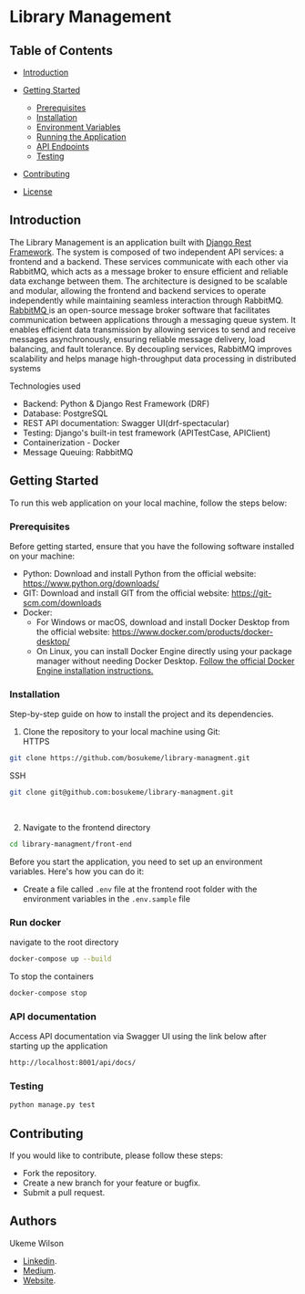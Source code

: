 # Library Management

## Table of Contents

- [Introduction](#introduction)
- [Getting Started](#getting-started)
  - [Prerequisites](#prerequisites)
  - [Installation](#installation)
  - [Environment Variables](#environment-variables)
  - [Running the Application](#running-the-application)
  - [API Endpoints](#api-endpoints)
  - [Testing](#testing)
  
- [Contributing](#contributing)
- [License](#license)


## Introduction
 The Library Management is an application built with <a href="https://www.django-rest-framework.org/">Django Rest Framework</a>. The system is composed of two independent API services: a frontend and a backend. These services communicate with each other via RabbitMQ, which acts as a message broker to ensure efficient and reliable data exchange between them.
 The architecture is designed to be scalable and modular, allowing the frontend and backend services to operate independently while maintaining seamless interaction through RabbitMQ.
    <br/>
 <a href="https://www.rabbitmq.com/">RabbitMQ </a> is an open-source message broker software that facilitates communication between applications through a messaging queue system. It enables efficient data transmission by allowing services to send and receive messages asynchronously, ensuring reliable message delivery, load balancing, and fault tolerance. By decoupling services, RabbitMQ improves scalability and helps manage high-throughput data processing in distributed systems


Technologies used

- Backend: Python & Django Rest Framework (DRF)
- Database: PostgreSQL
- REST API documentation: Swagger UI(drf-spectacular)
- Testing: Django's built-in test framework (APITestCase, APIClient)
- Containerization - Docker
- Message Queuing: RabbitMQ

## Getting Started

To run this web application on your local machine, follow the steps below:

### Prerequisites

Before getting started, ensure that you have the following software installed on your machine:

- Python: Download and install Python from the official website: https://www.python.org/downloads/
- GIT: Download and install GIT from the official website: https://git-scm.com/downloads
- Docker: 
  - For Windows or macOS, download and install Docker Desktop from the official website: https://www.docker.com/products/docker-desktop/
  - On Linux, you can install Docker Engine directly using your package manager without needing Docker Desktop. [Follow the official Docker Engine installation instructions.](https://docs.docker.com/engine/install/)


### Installation

Step-by-step guide on how to install the project and its dependencies.

1. Clone the repository to your local machine using Git: <br>
HTTPS

```bash
git clone https://github.com/bosukeme/library-managment.git
```

SSH
```bash
git clone git@github.com:bosukeme/library-managment.git
```
<br>

2. Navigate to the frontend directory

```bash
cd library-managment/front-end
```

Before you start the application, you need to set up an environment variables. Here's how you can do it:

- Create a file called `.env` file at the frontend root folder with the environment variables in the `.env.sample` file


### Run docker

navigate to the root directory

```bash
docker-compose up --build
```

To stop the containers

```bash
docker-compose stop
```


### API documentation

Access API documentation via Swagger UI using the link below after starting up the application

```bash
http://localhost:8001/api/docs/
```

### Testing

```bash
python manage.py test
```



## Contributing
If you would like to contribute, please follow these steps:

- Fork the repository.
- Create a new branch for your feature or bugfix.
- Submit a pull request.


## Authors

Ukeme Wilson
- <a href="https://www.linkedin.com/in/ukeme-wilson-4825a383/">Linkedin</a>.
- <a href="https://medium.com/@ukemeboswilson">Medium</a>.
- <a href="https://www.ukemewilson.sbs/">Website</a>.
